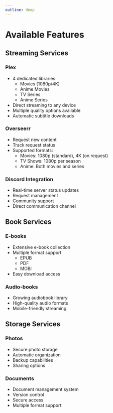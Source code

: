 ```yaml
---
outline: deep
---
```


# Available Features

## Streaming Services

### Plex

- 4 dedicated libraries:
  - Movies (1080p/4K)
  - Anime Movies
  - TV Series
  - Anime Series
- Direct streaming to any device
- Multiple quality options available
- Automatic subtitle downloads

### Overseerr

- Request new content
- Track request status
- Supported formats:
  - Movies: 1080p (standard), 4K (on request)
  - TV Shows: 1080p per season
  - Anime: Both movies and series

### Discord Integration

- Real-time server status updates
- Request management
- Community support
- Direct communication channel

## Book Services

### E-books

- Extensive e-book collection
- Multiple format support
  - EPUB
  - PDF
  - MOBI
- Easy download access

### Audio-books

- Growing audiobook library
- High-quality audio formats
- Mobile-friendly streaming

## Storage Services

### Photos

- Secure photo storage
- Automatic organization
- Backup capabilities
- Sharing options

### Documents

- Document management system
- Version control
- Secure access
- Multiple format support
